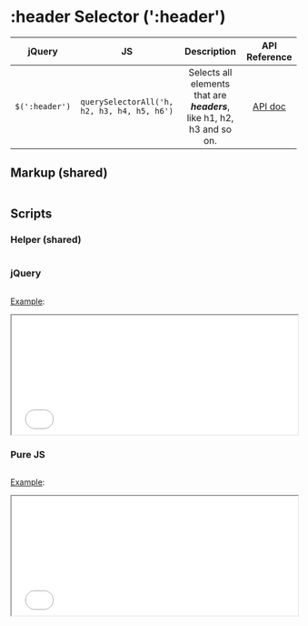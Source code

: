 # :header Selector (':header')

| jQuery | JS | Description | API Reference |
|:--:|:--:|:--:|:--:|
| `$(':header')` | `querySelectorAll('h, h2, h3, h4, h5, h6')` | Selects all elements that are **_headers_**, like h1, h2, h3 and so on. | [API doc](https://api.jquery.com/header-selector/) |

## Markup (shared)

```html:example.html
```

## Scripts

### Helper (shared)

```js:src/main.js
```

### jQuery

```js:src/jquery.js
```

[Example](example.html?jquery):

<iframe width="100%" height="210" src="example.html?jquery"></iframe>

### Pure JS

```js:src/pure.js
```

[Example](example.html?pure):

<iframe width="100%" height="210" src="example.html?pure"></iframe>
